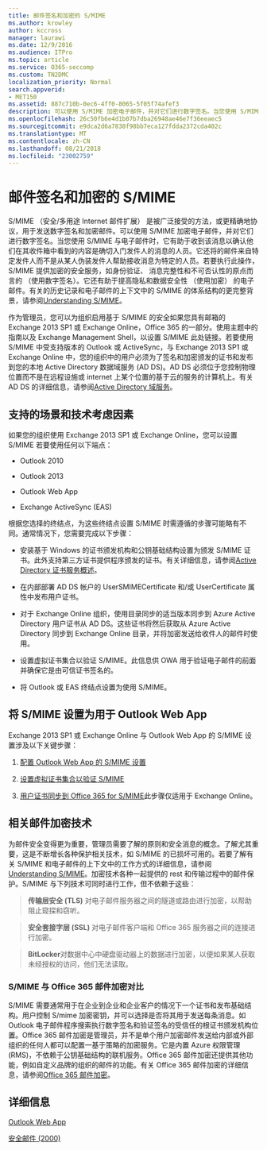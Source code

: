```yaml
---
title: 邮件签名和加密的 S/MIME
ms.author: krowley
author: kccross
manager: laurawi
ms.date: 12/9/2016
ms.audience: ITPro
ms.topic: article
ms.service: O365-seccomp
ms.custom: TN2DMC
localization_priority: Normal
search.appverid:
- MET150
ms.assetid: 887c710b-0ec6-4ff0-8065-5f05f74afef3
description: 可以使用 S/MIME 加密电子邮件，并对它们进行数字签名。当您使用 S/MIME 与电子邮件时，它有助于收到该消息以确认他们在其收件箱中看到的内容是确切入门发件人的消息的人员。
ms.openlocfilehash: 26c50fb6e4d1b07b7dba26948ae46e7f36eeaec5
ms.sourcegitcommit: e9dca2d6a7838f98bb7eca127fdda2372cda402c
ms.translationtype: MT
ms.contentlocale: zh-CN
ms.lasthandoff: 08/21/2018
ms.locfileid: "23002759"
---
```

# <a name="smime-for-message-signing-and-encryption"></a>邮件签名和加密的 S/MIME

S/MIME （安全/多用途 Internet 邮件扩展） 是被广泛接受的方法，或更精确地协议，用于发送数字签名和加密邮件。可以使用 S/MIME 加密电子邮件，并对它们进行数字签名。当您使用 S/MIME 与电子邮件时，它有助于收到该消息以确认他们在其收件箱中看到的内容是确切入门发件人的消息的人员。它还将的邮件来自特定发件人而不是从某人伪装发件人帮助接收消息为特定的人员。若要执行此操作，S/MIME 提供加密的安全服务，如身份验证、 消息完整性和不可否认性的原点而言的 （使用数字签名）。它还有助于提高隐私和数据安全性 （使用加密） 的电子邮件。有关的历史记录和电子邮件的上下文中的 S/MIME 的体系结构的更完整背景，请参阅[Understanding S/MIME](https://go.microsoft.com/fwlink/?LinkID=393948)。 
  
作为管理员，您可以为组织启用基于 S/MIME 的安全如果您具有邮箱的 Exchange 2013 SP1 或 Exchange Online，Office 365 的一部分。使用主题中的指南以及 Exchange Management Shell，以设置 S/MIME 此处链接。若要使用 S/MIME 中受支持版本的 Outlook 或 ActiveSync，与 Exchange 2013 SP1 或 Exchange Online 中，您的组织中的用户必须为了签名和加密颁发的证书和发布到您的本地 Active Directory 数据域服务 (AD DS)。AD DS 必须位于您控制物理位置而不是在远程设施或 internet 上某个位置的基于云的服务的计算机上。有关 AD DS 的详细信息，请参阅[Active Directory 域服务](https://go.microsoft.com/fwlink/?LinkID=394064)。
  
## <a name="supported-scenarios-and-technical-considerations"></a>支持的场景和技术考虑因素
<a name="sectionSection0"> </a>

如果您的组织使用 Exchange 2013 SP1 或 Exchange Online，您可以设置 S/MIME 若要使用任何以下端点： 
  
- Outlook 2010
    
- Outlook 2013
    
- Outlook Web App
    
- Exchange ActiveSync (EAS)
    
根据您选择的终结点，为这些终结点设置 S/MIME 时需遵循的步骤可能略有不同。通常情况下，您需要完成以下步骤：
  
- 安装基于 Windows 的证书颁发机构和公钥基础结构设置为颁发 S/MIME 证书。此外支持第三方证书提供程序颁发的证书。有关详细信息，请参阅[Active Directory 证书服务概述](https://technet.microsoft.com/library/hh831740.aspx)。
    
- 在内部部署 AD DS 帐户的 UserSMIMECertificate 和/或 UserCertificate 属性中发布用户证书。
    
- 对于 Exchange Online 组织，使用目录同步的适当版本同步到 Azure Active Directory 用户证书从 AD DS。这些证书将然后获取从 Azure Active Directory 同步到 Exchange Online 目录，并将加密发送给收件人的邮件时使用。
    
- 设置虚拟证书集合以验证 S/MIME。此信息供 OWA 用于验证电子邮件的前面并确保它是由可信证书签名的。
    
- 将 Outlook 或 EAS 终结点设置为使用 S/MIME。 
    
## <a name="setup-smime-with-outlook-web-app"></a>将 S/MIME 设置为用于 Outlook Web App
<a name="sectionSection1"> </a>

Exchange 2013 SP1 或 Exchange Online 与 Outlook Web App 的 S/MIME 设置涉及以下关键步骤：
  
1. [配置 Outlook Web App 的 S/MIME 设置](configure-s-mime-settings-for-outlook-web-app.md)
    
2. [设置虚拟证书集合以验证 S/MIME](set-up-virtual-certificate-collection-to-validate-s-mime.md)
    
3. [用户证书同步到 Office 365 for S/MIME](sync-user-certificates-to-office-365-for-s-mime.md)此步骤仅适用于 Exchange Online。 
    
## <a name="related-message-encryption-technologies"></a>相关邮件加密技术
<a name="sectionSection2"> </a>

为邮件安全变得更为重要，管理员需要了解的原则和安全消息的概念。了解尤其重要，这是不断增长各种保护相关技术，如 S/MIME 的已损坏可用的。若要了解有关 S/MIME 和电子邮件的上下文中的工作方式的详细信息，请参阅[Understanding S/MIME](https://go.microsoft.com/fwlink/?LinkID=393948)。加密技术各种一起提供的 rest 和传输过程中的邮件保护。S/MIME 与下列技术可同时进行工作，但不依赖于这些：
  
> **传输层安全 (TLS)** 对电子邮件服务器之间的隧道或路由进行加密，以帮助阻止窥探和窃听。 
    
> **安全套接字层 (SSL)** 对电子邮件客户端和 Office 365 服务器之间的连接进行加密。 
    
> **BitLocker**对数据中心中硬盘驱动器上的数据进行加密，以便如果某人获取未经授权的访问，他们无法读取。 
    
### <a name="smime-compared-with-office-365-message-encryption"></a>S/MIME 与 Office 365 邮件加密对比

S/MIME 需要通常用于在企业到企业和企业客户的情况下一个证书和发布基础结构。用户控制 S/mime 加密密钥，并可以选择是否将其用于发送每条消息。如 Outlook 电子邮件程序搜索执行数字签名和验证签名的受信任的根证书颁发机构位置。Office 365 邮件加密是管理员，并不是单个用户加密邮件发送给内部或外部组织的任何人都可以配置一基于策略的加密服务。它是内置 Azure 权限管理 (RMS)，不依赖于公钥基础结构的联机服务。Office 365 邮件加密还提供其他功能，例如自定义品牌的组织的邮件的功能。有关 Office 365 邮件加密的详细信息，请参阅[Office 365 邮件加密](https://go.microsoft.com/fwlink/?LinkID=392525)。
  
## <a name="more-information"></a>详细信息
<a name="sectionSection3"> </a>

[Outlook Web App](http://technet.microsoft.com/library/3814b665-01e8-4881-9a44-163f14789ee4.aspx)
  
[安全邮件 (2000)](https://technet.microsoft.com/en-us/library/cc962043.aspx)
  

